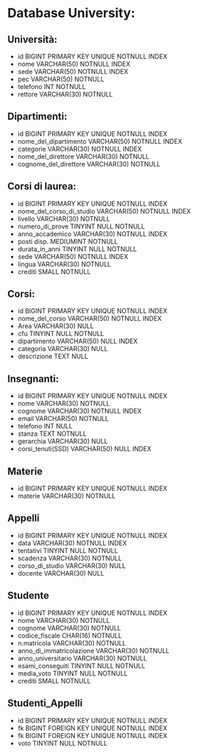 # Database University:

## Università:

- id                            BIGINT PRIMARY KEY UNIQUE NOTNULL INDEX
- nome                          VARCHAR(50) NOTNULL INDEX                           <!-- UNIMIB -->
- sede                          VARCHAR(50) NOTNULL INDEX                           <!-- milano -->
- pec                           VARCHAR(50) NOTNULL                                 <!-- prova@example.com -->
- telefono                      INT NOTNULL                                         <!-- 349 xxxxxx -->
- rettore                       VARCHAR(30) NOTNULL                                 <!-- Ferrari -->


## Dipartimenti:

- id                            BIGINT PRIMARY KEY UNIQUE NOTNULL INDEX
- nome_del_dipartimento         VARCHAR(50) NOTNULL INDEX                          <!-- DIPARTIMENTO DI SCIENZE UMANE -->
- categorie                     VARCHAR(30) NOTNULL INDEX                          <!-- laurea triennale/magistrale -->
- nome_del_direttore            VARCHAR(30) NOTNULL                                <!-- Maria -->
- cognome_del_direttore         VARCHAR(30) NOTNULL                                <!-- Grazia -->


## Corsi di laurea:

- id                            BIGINT PRIMARY KEY UNIQUE NOTNULL INDEX
- nome_del_corso_di_studio      VARCHAR(50) NOTNULL INDEX                           <!-- BIOTECNOLOGIE -->
- livello                       VARCHAR(30) NOTNULL                                 <!-- laurea/master -->
- numero_di_prove               TINYINT NULL NOTNULL                                <!-- 20 -->
- anno_accademico               VARCHAR(30) NOTNULL INDEX                           <!-- 2020/2021 -->
- posti disp.                   MEDIUMINT NOTNULL                                   <!-- 670 -->
- durata_in_anni                TINYINT NULL NOTNULL                                <!-- 3 -->
- sede                          VARCHAR(50) NOTNULL INDEX                           <!-- milano -->
- lingua                        VARCHAR(30) NOTNULL                                 <!-- italiano -->
- crediti                       SMALL NOTNULL                                       <!-- 180 -->


## Corsi: 

- id                            BIGINT PRIMARY KEY UNIQUE NOTNULL INDEX
- nome_del_corso                VARCHAR(50) NOTNULL INDEX                           <!-- Sciende dell'educazione -->
- Area                          VARCHAR(30) NULL                                    <!-- Formazione -->
- cfu                           TINYINT NULL NOTNULL                                <!-- 8 -->
- dipartimento                  VARCHAR(50) NULL INDEX                              <!-- DIPARTIMENTO DI SCIENZE UMANE -->
- categoria                     VARCHAR(30) NULL                                    <!-- Laurea triennale -->
- descrizione                   TEXT NULL                                           <!-- text.. -->


## Insegnanti:

- id                            BIGINT PRIMARY KEY UNIQUE NOTNULL INDEX
- nome                          VARCHAR(30) NOTNULL                                 <!-- Mario -->
- cognome                       VARCHAR(30) NOTNULL INDEX                           <!-- Rossi -->
- email                         VARCHAR(50) NOTNULL                                 <!-- prova@example.com -->
- telefono                      INT NULL                                            <!-- 349 xxxxxx -->
- stanza                        TEXT NOTNULL                                        <!-- Piano: P04, Stanza: 4154 -->
- gerarchia                     VARCHAR(30) NULL                                    <!-- prof ordinario / associati -->
- corsi_tenuti(SSD)             VARCHAR(50) NULL INDEX                              <!-- PEDAGOGIA GENERALE E SOCIALE-->                  


## Materie

- id                            BIGINT PRIMARY KEY UNIQUE NOTNULL INDEX
- materie                       VARCHAR(30) NOTNULL                                 <!-- Fisica/Matematica -->

## Appelli

- id                            BIGINT PRIMARY KEY UNIQUE NOTNULL INDEX
- data                          VARCHAR(30) NOTNULL INDEX                           <!-- 05/07/2021 -->
- tentativi                     TINYINT NULL NOTNULL                                <!-- 2/4 -->
- scadenza                      VARCHAR(30) NOTNULL                                 <!-- 12/2021 -->
- corso_di_studio               VARCHAR(30) NULL                                    <!-- Sciende dell'educazione -->
- docente                       VARCHAR(30) NULL                                    <!-- Rossi -->


## Studente

- id                            BIGINT PRIMARY KEY UNIQUE NOTNULL INDEX
- nome                          VARCHAR(30) NOTNULL                                 <!-- Lorenzo -->
- cognome                       VARCHAR(30) NOTNULL                                 <!-- Calzi -->
- codice_fiscale                CHAR(16) NOTNULL                                    <!-- ABCD1234 -->
- n.matricola                   VARCHAR(30) NOTNULL                                 <!-- XXXXXXX -->
- anno_di_immatricolazione      VARCHAR(30) NOTNULL                                 <!-- 2019/2020 -->
- anno_universitario            VARCHAR(30) NOTNULL                                 <!-- in corso/fuori corso -->
- esami_conseguiti              TINYINT NULL NOTNULL                                <!-- 30 -->
- media_voto                    TINYINT NULL NOTNULL                                <!-- 27 -->
- crediti                       SMALL NOTNULL                                       <!-- 180 -->      


## Studenti_Appelli

- id                            BIGINT PRIMARY KEY UNIQUE NOTNULL INDEX
- fk                            BIGINT FOREIGN KEY UNIQUE NOTNULL INDEX
- fk                            BIGINT FOREIGN KEY UNIQUE NOTNULL INDEX
- voto                          TINYINT NULL NOTNULL                                <!-- 30 -->
